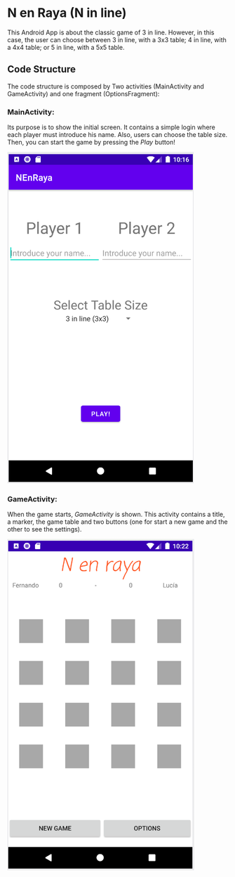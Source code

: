 # N en Raya (N in line)

This Android App is about the classic game of 3 in line. However, in this case, the user can choose between 3 in line, with a 3x3 table; 4 in line, with a 4x4 table; or 5 in line, with a 5x5 table.

## Code Structure

The code structure is composed by Two activities (MainActivity and GameActivity) and one fragment (OptionsFragment):

### MainActivity:

Its purpose is to show the initial screen. It contains a simple login where each player must introduce his name.
Also, users can choose the table size. Then, you can start the game by pressing the *Play* button!

![img](docs/main_activity.png)

### GameActivity:

When the game starts, *GameActivity* is shown. This activity contains a title, a marker, the game table and two buttons (one for start a new game and the other to see the settings).

![img](docs/game_activity.png)
